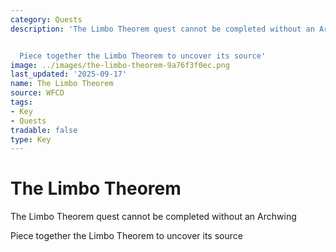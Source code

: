 ```yaml
---
category: Quests
description: 'The Limbo Theorem quest cannot be completed without an Archwing


  Piece together the Limbo Theorem to uncover its source'
image: ../images/the-limbo-theorem-9a76f3f0ec.png
last_updated: '2025-09-17'
name: The Limbo Theorem
source: WFCD
tags:
- Key
- Quests
tradable: false
type: Key
---
```


# The Limbo Theorem

The Limbo Theorem quest cannot be completed without an Archwing

Piece together the Limbo Theorem to uncover its source

